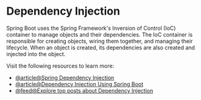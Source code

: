 # Dependency Injection

Spring Boot uses the Spring Framework's Inversion of Control (IoC) container to manage objects and their dependencies. The IoC container is responsible for creating objects, wiring them together, and managing their lifecycle. When an object is created, its dependencies are also created and injected into the object.

Visit the following resources to learn more:

- [@article@Spring Dependency Injection](https://www.baeldung.com/spring-dependency-injection)
- [@article@Dependency Injection Using Spring Boot](https://medium.com/edureka/what-is-dependency-injection-5006b53af782)
- [@feed@Explore top posts about Dependency Injection](https://app.daily.dev/tags/dependency-injection?ref=roadmapsh)
